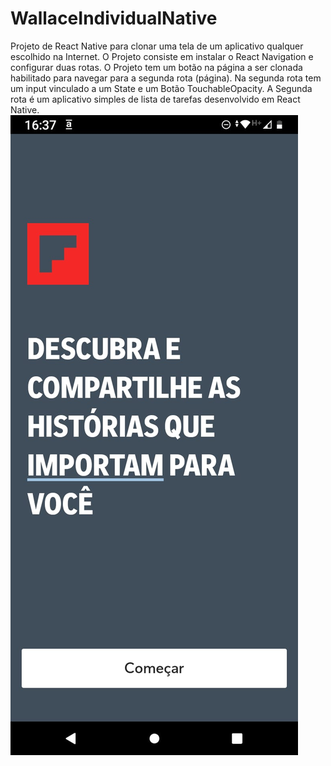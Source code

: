 # WallaceIndividualNative

Projeto de React Native para clonar uma tela de um aplicativo qualquer escolhido na Internet.
O Projeto consiste em instalar o React Navigation e configurar duas rotas.
O Projeto tem um botão na página a ser clonada habilitado para navegar para a segunda rota (página).
Na segunda rota tem um input vinculado a um State e um Botão TouchableOpacity.
A Segunda rota é um aplicativo simples de lista de tarefas desenvolvido em React Native.
<img src="https://github.com/WallaceHenriques/WallaceIndividualNative/blob/main/Print%20da%20Tela%20Clonada.jpeg">

